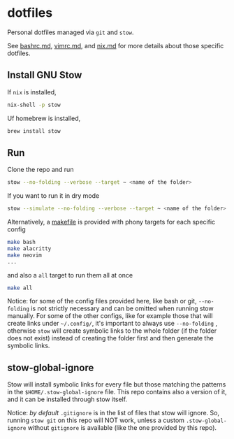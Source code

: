 # dotfiles

Personal dotfiles managed via `git` and `stow`.

See [bashrc.md](bashrc.md), [vimrc.md](vimrc.md), and [nix.md](nix.md) for more details about those specific dotfiles.

## Install GNU Stow

If `nix` is installed,
```bash
nix-shell -p stow
```
Uf homebrew is installed,
```bash
brew install stow
```

## Run

Clone the repo and run
```bash
stow --no-folding --verbose --target ~ <name of the folder>
```

If you want to run it in dry mode
```bash
stow --simulate --no-folding --verbose --target ~ <name of the folder>
```

Alternatively, a [makefile](Makefile) is provided with phony targets for each specific config
```bash
make bash
make alacritty 
make neovim 
...
```
and also a `all` target to run them all at once
```bash
make all
```

Notice: for some of the config files provided here, like bash or git, `--no-folding` is not strictly necessary and can be omitted when running stow manually. For some of the other configs, like for example those that will create links under `~/.config/`, it's important to always use `--no-folding` , otherwise `stow` will create symbolic links to the whole folder (if the folder does not exist) instead of creating the folder first and then generate the symbolic links. 


## stow-global-ignore

Stow will install symbolic links for every file but those matching the patterns in the `$HOME/.stow-global-ignore` file. This repo contains also a version of it, and it can be installed through stow itself.

Notice: *by default* `.gitignore` is in the list of files that stow will ignore.
So, running `stow git` on this repo will NOT work, unless a custom `.stow-global-ignore` without `gitignore` is available (like the one provided by this repo).



